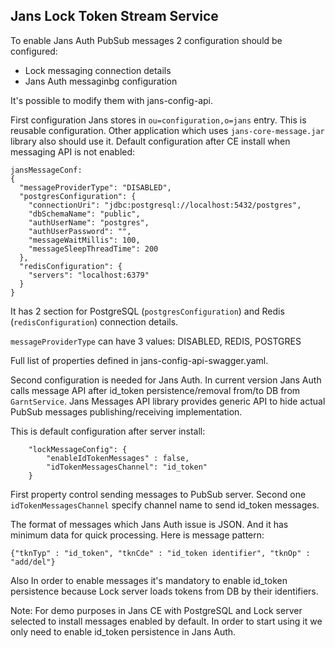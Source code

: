 ## Jans Lock Token Stream Service

To enable Jans Auth PubSub messages 2 configuration should be configured:
  * Lock messaging connection details
  * Jans Auth messaginbg configuration
  
It's possible to modify them with jans-config-api.

First configuration Jans stores in `ou=configuration,o=jans` entry. This is reusable configuration. Other application which uses `jans-core-message.jar` library also should use it.
Default configuration after CE install when messaging API is not enabled:

```
jansMessageConf:
{
  "messageProviderType": "DISABLED",
  "postgresConfiguration": {
    "connectionUri": "jdbc:postgresql://localhost:5432/postgres",
    "dbSchemaName": "public",
    "authUserName": "postgres",
    "authUserPassword": "",
    "messageWaitMillis": 100,
    "messageSleepThreadTime": 200
  },
  "redisConfiguration": {
    "servers": "localhost:6379"
  }
}
```

It has 2 section for PostgreSQL (`postgresConfiguration`) and Redis (`redisConfiguration`) connection details.

`messageProviderType` can have 3 values: DISABLED, REDIS, POSTGRES

Full list of properties defined in jans-config-api-swagger.yaml.


Second configuration is needed for Jans Auth. In current version Jans Auth calls message API after id_token persistence/removal from/to DB from `GarntService`. Jans Messages API library provides generic API to hide actual PubSub messages publishing/receiving implementation.

This is default configuration after server install:

```
    "lockMessageConfig": {
        "enableIdTokenMessages" : false,
        "idTokenMessagesChannel": "id_token"
    }
```
First property control sending messages to PubSub server. Second one `idTokenMessagesChannel` specify channel name to send id_token messages.

The format of messages which Jans Auth issue is JSON. And it has minimum data for quick processing. Here is message pattern:

```
{"tknTyp" : "id_token", "tknCde" : "id_token identifier", "tknOp" : "add/del"}
```

Also In order to enable messages it's mandatory to enable id_token persistence because Lock server loads tokens from DB by their identifiers.


Note: For demo purposes in Jans CE with PostgreSQL and Lock server selected to install messages enabled by default. In order to start using it we only need to enable id_token persistence in Jans Auth.

